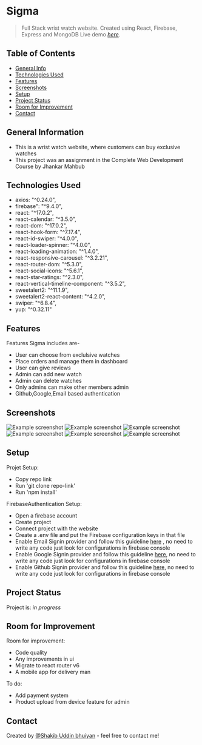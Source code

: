 # Sigma

> Full Stack wrist watch website. Created using React, Firebase, Express and MongoDB
> Live demo [_here_](https://sigma-sakib.netlify.app). <!-- If you have the project hosted somewhere, include the link here. -->

## Table of Contents

- [General Info](#general-information)
- [Technologies Used](#technologies-used)
- [Features](#features)
- [Screenshots](#screenshots)
- [Setup](#setup)
- [Project Status](#project-status)
- [Room for Improvement](#room-for-improvement)
- [Contact](#contact)
<!-- * [License](#license) -->

## General Information

- This is a wrist watch website, where customers can buy exclusive watches
- This project was an assignment in the Complete Web Development Course by Jhankar Mahbub
<!-- You don't have to answer all the questions - just the ones relevant to your project. -->

## Technologies Used

- axios: "^0.24.0",
- firebase": "^9.4.0",
- react: "^17.0.2",
- react-calendar: "^3.5.0",
- react-dom: "^17.0.2",
- react-hook-form: "^7.17.4",
- react-id-swiper: "^4.0.0",
- react-loader-spinner: "^4.0.0",
- react-loading-animation: "^1.4.0",
- react-responsive-carousel: "^3.2.21",
- react-router-dom: "^5.3.0",
- react-social-icons: "^5.6.1",
- react-star-ratings: "^2.3.0",
- react-vertical-timeline-component: "^3.5.2",
- sweetalert2: "^11.1.9",
- sweetalert2-react-content: "^4.2.0",
- swiper: "^6.8.4",
- yup: "^0.32.11"

## Features

Features Sigma includes are-

- User can choose from exclulsive watches
- Place orders and manage them in dashboard
- User can give reviews
- Admin can add new watch
- Admin can delete watches
- Only admins can make other members admin
- Github,Google,Email based authentication

## Screenshots

![Example screenshot](https://i.ibb.co/m5KQf1G/1.png)
![Example screenshot](https://i.ibb.co/Fx3FRdP/2.png)
![Example screenshot](https://i.ibb.co/VvTqcNT/3.png)
![Example screenshot](https://i.ibb.co/c18X8hN/4.png)
![Example screenshot](https://i.ibb.co/Y7gcVvT/5.png)
![Example screenshot](https://i.ibb.co/Y0mVjpK/6.png)

<!-- If you have screenshots you'd like to share, include them here. -->

## Setup

Projet Setup:

- Copy repo link
- Run 'git clone repo-link'
- Run 'npm install'

FirebaseAuthentication Setup:

- Open a firebase account
- Create project
- Connect project with the website
- Create a .env file and put the Firebase configuration keys in that file
- Enable Email Signin provider and follow this guideline [here](https://firebase.google.com/docs/auth/web/password-auth) , no need to write any code just look for configurations in firebase console
- Enable Google Signin provider and follow this guideline [here](https://firebase.google.com/docs/auth/web/google-signin), no need to write any code just look for configurations in firebase console
- Enable Github Signin provider and follow this guideline [here](https://firebase.google.com/docs/auth/web/github-auth), no need to write any code just look for configurations in firebase console

## Project Status

Project is: _in progress_

## Room for Improvement

Room for improvement:

- Code quality
- Any improvements in ui
- Migrate to react router v6
- A mobile app for delivery man

To do:

- Add payment system
- Product upload from device feature for admin

## Contact

Created by [@Shakib Uddin bhuiyan](https://shakibuddinbhuiyan.netlify.app/) - feel free to contact me!

<!-- Optional -->
<!-- ## License -->
<!-- This project is open source and available under the [... License](). -->

<!-- You don't have to include all sections - just the one's relevant to your project -->
